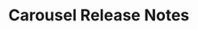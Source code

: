 <!-- Release notes authoring guidelines: http://keepachangelog.com/ -->

# Carousel Release Notes

<!-- ## [Unreleased] -->

<!-- ## [VERSION] -->
